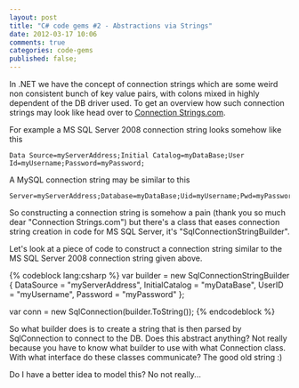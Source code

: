 ```yaml
---
layout: post
title: "C# code gems #2 - Abstractions via Strings"
date: 2012-03-17 10:06
comments: true
categories: code-gems
published: false;
---
```


In .NET we have the concept of connection strings which are some weird non consistent bunch of key value pairs, with colons mixed in highly dependent of the DB driver used. To get an overview how such connection strings may look like head over to [Connection Strings.com](http://connectionstrings.com).

For example a MS SQL Server 2008 connection string looks somehow like this

    Data Source=myServerAddress;Initial Catalog=myDataBase;User Id=myUsername;Password=myPassword;

A MySQL connection string may be similar to this

    Server=myServerAddress;Database=myDataBase;Uid=myUsername;Pwd=myPassword;

So constructing a connection string is somehow a pain (thank you so much dear "Connection Strings.com") but there's a class that eases connection string creation in code for MS SQL Server, it's "SqlConnectionStringBuilder".

Let's look at a piece of code to construct a connection string similar to the MS SQL Server 2008 connection string given above.

{% codeblock lang:csharp %}
var builder = new SqlConnectionStringBuilder
        {
            DataSource = "myServerAddress",
            InitialCatalog = "myDataBase",
            UserID = "myUsername",
            Password = "myPassword"
        };

var conn = new SqlConnection(builder.ToString());
{% endcodeblock %} 

So what builder does is to create a string that is then parsed by SqlConnection to connect to the DB. Does this abstract anything? Not really because you have to know what builder to use with what Connection class. With what interface do these classes communicate? The good old string :)

Do I have a better idea to model this? No not really...
